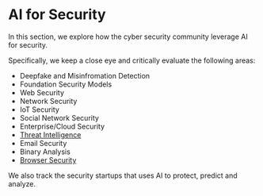 # AI for Security
In this section, we explore how the cyber security community leverage AI for security.

Specifically, we keep a close eye and critically evaluate the following areas:
* Deepfake and Misinfromation Detection
* Foundation Security Models
* Web Security
* Network Security
* IoT Security
* Social Network Security
* Enterprise/Cloud Security
* [Threat Intelligence](https://github.com/nabeelxy/ai-security-guide/blob/main/ai_for_security/threat_hunting/README.md)
* Email Security
* Binary Analysis
* [Browser Security](https://github.com/nabeelxy/ai-security-guide/blob/main/ai_for_security/browser_security/readme.md)

We also track the security startups that uses AI to protect, predict and analyze.
